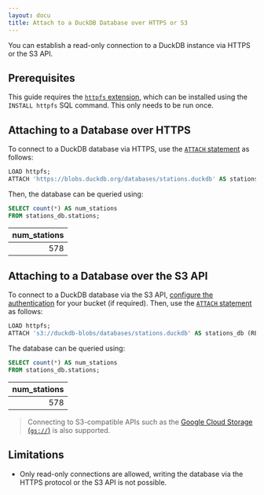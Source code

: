 ```yaml
---
layout: docu
title: Attach to a DuckDB Database over HTTPS or S3
---
```


You can establish a read-only connection to a DuckDB instance via HTTPS or the S3 API.

## Prerequisites

This guide requires the [`httpfs` extension](../../extensions/httpfs), which can be installed using the `INSTALL httpfs` SQL command. This only needs to be run once.

## Attaching to a Database over HTTPS

To connect to a DuckDB database via HTTPS, use the [`ATTACH` statement](../../sql/statements/attach) as follows:

```sql
LOAD httpfs;
ATTACH 'https://blobs.duckdb.org/databases/stations.duckdb' AS stations_db (READ_ONLY);
```

Then, the database can be queried using:

```sql
SELECT count(*) AS num_stations
FROM stations_db.stations;
```

| num_stations |
|-------------:|
| 578          |

## Attaching to a Database over the S3 API

To connect to a DuckDB database via the S3 API, [configure the authentication](s3_import#credentials-and-configuration) for your bucket (if required).
Then, use the [`ATTACH` statement](../../sql/statements/attach) as follows:

```sql
LOAD httpfs;
ATTACH 's3://duckdb-blobs/databases/stations.duckdb' AS stations_db (READ_ONLY);
```

The database can be queried using:

```sql
SELECT count(*) AS num_stations
FROM stations_db.stations;
```

| num_stations |
|-------------:|
| 578          |

> Connecting to S3-compatible APIs such as the [Google Cloud Storage (`gs://`)](gcs_import#attaching-to-a-database) is also supported.

## Limitations

* Only read-only connections are allowed, writing the database via the HTTPS protocol or the S3 API is not possible.
